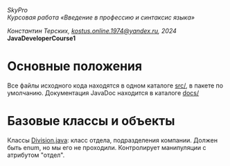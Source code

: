 *SkyPro*<br>
*Курсовая работа «Введение в профессию и синтаксис языка»*<br>

*Константин Терских, kostus.online.1974@yandex.ru, 2024*<br>
**JavaDeveloperCourse1**<br>

# Основные положения<br>
Все файлы исходного кода находятся в одном каталоге [src/](./src/), в пакете по умолчанию.
Документация JavaDoc находится в каталоге [docs/](./docs/index.html)

# Базовые классы и объекты<br>
Классы [Division.java](./src/Division.java): класс отдела, подразделения компании. Должен быть enum, но мы его не проходили.
Контролирует манипуляции с атрибутом "отдел".
